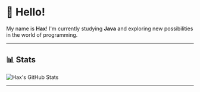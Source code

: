 # 👋 Hello!  

My name is **Hax**! I'm currently studying **Java** and exploring new possibilities in the world of programming.  

---

## 📊 Stats  
![Hax's GitHub Stats](https://github-readme-stats.vercel.app/api?username=haxbash&theme=discord_old_blurple&show_icons=true)

---
